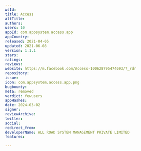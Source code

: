 ```yaml
---
wsId: 
title: Access
altTitle: 
authors: 
users: 10
appId: com.appsystem.access.app
appCountry: 
released: 2021-04-05
updated: 2021-06-08
version: 1.1.1
stars: 
ratings: 
reviews: 
website: https://m.facebook.com/Access-100628795474693/?_rdr
repository: 
issue: 
icon: com.appsystem.access.app.png
bugbounty: 
meta: removed
verdict: fewusers
appHashes: 
date: 2024-03-02
signer: 
reviewArchive: 
twitter: 
social: 
redirect_from: 
developerName: ALL ROAD SYSTEM MANAGEMENT PRIVATE LIMITED
features: 

---
```


